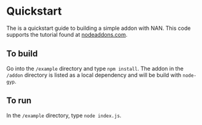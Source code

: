 # Quickstart
The is a quickstart guide to building a simple addon with NAN.  This code supports the tutorial found at [nodeaddons.com](https://nodeaddons.com).

## To build 
Go into the `/example` directory and type `npm install`.  The addon in the `/addon` directory is 
listed as a local dependency and will be build with `node-gyp`.

## To run
In the `/example` directory, type `node index.js`.  